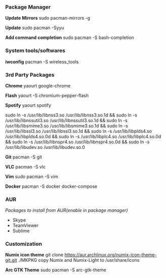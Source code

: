 ### Package Manager ###

__Update Mirrors__
sudo pacman-mirrors -g

__Update__
sudo pacman -Syyu

__Add command completion__
sudo pacman -S bash-completion

### System tools/softwares ###

__iwconfig__
pacman -S wireless_tools

### 3rd Party Packages ###

__Chrome__
yaourt google-chrome

__Flash__
yaourt -S chromium-pepper-flash

__Spotify__
yaourt spotify

sudo ln -s /usr/lib/libnss3.so /usr/lib/libnss3.so.1d && 
sudo ln -s /usr/lib/libnssutil3.so /usr/lib/libnssutil3.so.1d && 
sudo ln -s /usr/lib/libsmime3.so /usr/lib/libsmime3.so.1d && 
sudo ln -s /usr/lib/libssl3.so /usr/lib/libssl3.so.1d && 
sudo ln -s /usr/lib/libplds4.so /usr/lib/libplds4.so.0d && 
sudo ln -s /usr/lib/libplc4.so /usr/lib/libplc4.so.0d && 
sudo ln -s /usr/lib/libnspr4.so /usr/lib/libnspr4.so.0d && 
sudo ln -s /usr/lib/libudev.so /usr/lib/libudev.so.0

__Git__
pacman -S git

__VLC__
pacman -S vlc

__Vim__
sudo pacman -S vim

__Docker__
pacman -S docker docker-compose

### AUR ###

_Packages to install from AUR(enable in package manager)_

* Skype
* TeamViewer
* Sublime

### Customization ###

__Numix icon theme__
git clone https://aur.archlinux.org/numix-icon-theme-git.git 
./MKPKG
copy Numix and Numix-Light to /usr/share/icons

__Arc GTK Theme__
sudo pacman -S arc-gtk-theme



